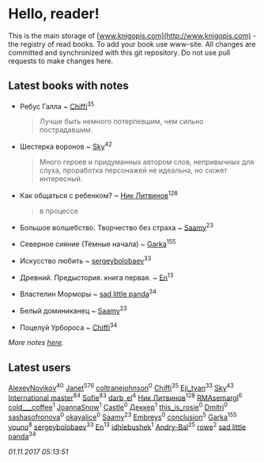 # Hello, reader!
This is the main storage of [www.knigopis.com](http://www.knigopis.com) - the registry of read books.
To add your book use www-site. All changes are committed and synchronized with this git repository.
Do not use pull requests to make changes here.


## Latest books with notes
* Ребус Галла ~ [Chiffi](users/105/105831994080785626680-google)<sup>35</sup>
    > Лучше быть немного потерпевшим, чем сильно пострадавшим.

* Шестерка воронов ~ [Sky](users/118/118049897850017649660-google)<sup>42</sup>
    > Много героев и придуманных автором слов, непривычных для слуха, проработка персонажей не идеальна, но сюжет интересный.

* Как общаться с ребенком? ~ [Ник Литвинов](users/241/241974816-vkontakte)<sup>128</sup>
    > в процессе

* Большое волшебство. Творчество без страха ~ [Saamy](users/115/115226508-vkontakte)<sup>23</sup>

* Северное сияние (Тёмные начала) ~ [Garka](users/115/115753719718250012620-google)<sup>155</sup>

* Искусство любить ~ [sergeybolobaev](users/379/37918255-vkontakte)<sup>33</sup>

* Древний. Предыстория. книга первая. ~ [En](users/333/333646551-vkontakte)<sup>13</sup>

* Властелин Морморы ~ [sad little panda](users/188/1882525281990290-facebook)<sup>34</sup>

* Белый доминиканец ~ [Saamy](users/115/115226508-vkontakte)<sup>23</sup>

* Поцелуй Урбороса ~ [Chiffi](users/105/105831994080785626680-google)<sup>34</sup>


_More notes [here](latest_books_with_notes.md)._


## Latest users
[AlexeyNovikov](users/170/170278332-vkontakte)<sup>40</sup> 
[Janet](users/108/108113656204404967440-google)<sup>576</sup> 
[coltranejohnson](users/330/330150317-vkontakte)<sup>0</sup> 
[Chiffi](users/105/105831994080785626680-google)<sup>35</sup> 
[Eji_tyan](users/235/2352103981-twitter)<sup>33</sup> 
[Sky](users/118/118049897850017649660-google)<sup>43</sup> 
[International master](users/741/74140988-vkontakte)<sup>84</sup> 
[Sofie](users/485/48568611-vkontakte)<sup>83</sup> 
[darb_el](users/184/184135339-vkontakte)<sup>4</sup> 
[Ник Литвинов](users/241/241974816-vkontakte)<sup>128</sup> 
[RMAsemargl](users/117/117414656376251989959-google)<sup>6</sup> 
[cold___coffee](users/133/133246162-vkontakte)<sup>1</sup> 
[JoannaSnow](users/700/700734347037442048-twitter)<sup>1</sup> 
[Castle](users/470/4702922780965857287-mailru)<sup>0</sup> 
[Деккер](users/726/726970827489875-facebook)<sup>1</sup> 
[this_is_rosie](users/349/34950345-vkontakte)<sup>0</sup> 
[Dmitri](users/116/116430475654644004490-google)<sup>0</sup> 
[sashasofronova](users/445/445680033-vkontakte)<sup>0</sup> 
[okayalice](users/874/8746270-vkontakte)<sup>0</sup> 
[Saamy](users/115/115226508-vkontakte)<sup>23</sup> 
[Embreys](users/435/435613843-vkontakte)<sup>0</sup> 
[conclusion](users/367/367948211-vkontakte)<sup>5</sup> 
[Garka](users/115/115753719718250012620-google)<sup>155</sup> 
[youno](users/302/302928912-vkontakte)<sup>8</sup> 
[sergeybolobaev](users/379/37918255-vkontakte)<sup>33</sup> 
[En](users/333/333646551-vkontakte)<sup>13</sup> 
[idhlebushek](users/139/139578422-vkontakte)<sup>1</sup> 
[Andry-Bal](users/109/109232883876697421544-google)<sup>25</sup> 
[rowe](users/110/110678352866444093698-google)<sup>2</sup> 
[sad little panda](users/188/1882525281990290-facebook)<sup>34</sup> 


_01.11.2017 05:13:51_
